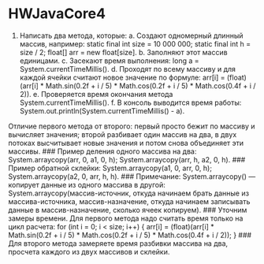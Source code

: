 # HWJavaCore4

1. Написать два метода, которые:
a. Создают одномерный длинный массив, например:
static final int size = 10 000 000;
static final int h = size / 2;
float[] arr = new float[size].
b. Заполняют этот массив единицами.
c. Засекают время выполнения: long a = System.currentTimeMillis().
d. Проходят по всему массиву и для каждой ячейки считают новое значение по формуле:
arr[i] = (float)(arr[i] * Math.sin(0.2f + i / 5) * Math.cos(0.2f + i / 5) * Math.cos(0.4f + i / 2)).
e. Проверяется время окончания метода System.currentTimeMillis().
f. В консоль выводится время работы: System.out.println(System.currentTimeMillis() - a).

Отличие первого метода от второго:
первый просто бежит по массиву и вычисляет значения;
второй разбивает один массив на два, в двух потоках высчитывает новые значения и потом снова объединяет эти массивы. ### Пример деления одного массива на два:
System.arraycopy(arr, 0, a1, 0, h);
System.arraycopy(arr, h, a2, 0, h). ### Пример обратной склейки:
System.arraycopy(a1, 0, arr, 0, h);
System.arraycopy(a2, 0, arr, h, h). ### Примечание:
System.arraycopy() — копирует данные из одного массива в другой:
System.arraycopy(массив-источник, откуда начинаем брать данные из массива-источника, массив-назначение, откуда начинаем записывать данные в массив-назначение, сколько ячеек копируем). ### Уточним замеры времени. Для первого метода надо считать время только на цикл расчета: for (int i = 0; i < size; i++) { arr[i] = (float)(arr[i] * Math.sin(0.2f + i / 5) * Math.cos(0.2f + i / 5) * Math.cos(0.4f + i / 2)); } ### Для второго метода замеряете время разбивки массива на два, просчета каждого из двух массивов и склейки.
